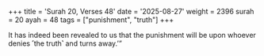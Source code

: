 +++
title = 'Surah 20, Verses 48'
date = '2025-08-27'
weight = 2396
surah = 20
ayah = 48
tags = ["punishment", "truth"]
+++

It has indeed been revealed to us that the punishment will be upon whoever denies ˹the truth˺ and turns away.’”